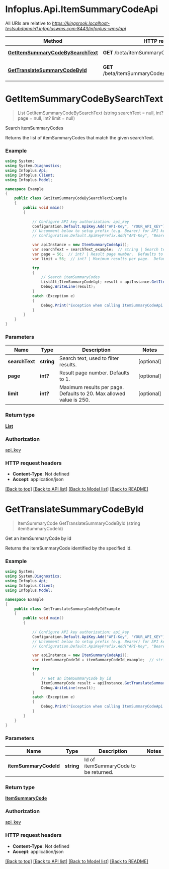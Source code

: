 # Infoplus.Api.ItemSummaryCodeApi

All URIs are relative to *https://kingsrook.localhost-testsubdomain1.infopluswms.com:8443/infoplus-wms/api*

Method | HTTP request | Description
------------- | ------------- | -------------
[**GetItemSummaryCodeBySearchText**](ItemSummaryCodeApi.md#getitemsummarycodebysearchtext) | **GET** /beta/itemSummaryCode/search | Search itemSummaryCodes
[**GetTranslateSummaryCodeById**](ItemSummaryCodeApi.md#gettranslatesummarycodebyid) | **GET** /beta/itemSummaryCode/{itemSummaryCodeId} | Get an itemSummaryCode by id


<a name="getitemsummarycodebysearchtext"></a>
# **GetItemSummaryCodeBySearchText**
> List<ItemSummaryCode> GetItemSummaryCodeBySearchText (string searchText = null, int? page = null, int? limit = null)

Search itemSummaryCodes

Returns the list of itemSummaryCodes that match the given searchText.

### Example
```csharp
using System;
using System.Diagnostics;
using Infoplus.Api;
using Infoplus.Client;
using Infoplus.Model;

namespace Example
{
    public class GetItemSummaryCodeBySearchTextExample
    {
        public void main()
        {
            
            // Configure API key authorization: api_key
            Configuration.Default.ApiKey.Add("API-Key", "YOUR_API_KEY");
            // Uncomment below to setup prefix (e.g. Bearer) for API key, if needed
            // Configuration.Default.ApiKeyPrefix.Add("API-Key", "Bearer");

            var apiInstance = new ItemSummaryCodeApi();
            var searchText = searchText_example;  // string | Search text, used to filter results. (optional) 
            var page = 56;  // int? | Result page number.  Defaults to 1. (optional) 
            var limit = 56;  // int? | Maximum results per page.  Defaults to 20.  Max allowed value is 250. (optional) 

            try
            {
                // Search itemSummaryCodes
                List&lt;ItemSummaryCode&gt; result = apiInstance.GetItemSummaryCodeBySearchText(searchText, page, limit);
                Debug.WriteLine(result);
            }
            catch (Exception e)
            {
                Debug.Print("Exception when calling ItemSummaryCodeApi.GetItemSummaryCodeBySearchText: " + e.Message );
            }
        }
    }
}
```

### Parameters

Name | Type | Description  | Notes
------------- | ------------- | ------------- | -------------
 **searchText** | **string**| Search text, used to filter results. | [optional] 
 **page** | **int?**| Result page number.  Defaults to 1. | [optional] 
 **limit** | **int?**| Maximum results per page.  Defaults to 20.  Max allowed value is 250. | [optional] 

### Return type

[**List<ItemSummaryCode>**](ItemSummaryCode.md)

### Authorization

[api_key](../README.md#api_key)

### HTTP request headers

 - **Content-Type**: Not defined
 - **Accept**: application/json

[[Back to top]](#) [[Back to API list]](../README.md#documentation-for-api-endpoints) [[Back to Model list]](../README.md#documentation-for-models) [[Back to README]](../README.md)

<a name="gettranslatesummarycodebyid"></a>
# **GetTranslateSummaryCodeById**
> ItemSummaryCode GetTranslateSummaryCodeById (string itemSummaryCodeId)

Get an itemSummaryCode by id

Returns the itemSummaryCode identified by the specified id.

### Example
```csharp
using System;
using System.Diagnostics;
using Infoplus.Api;
using Infoplus.Client;
using Infoplus.Model;

namespace Example
{
    public class GetTranslateSummaryCodeByIdExample
    {
        public void main()
        {
            
            // Configure API key authorization: api_key
            Configuration.Default.ApiKey.Add("API-Key", "YOUR_API_KEY");
            // Uncomment below to setup prefix (e.g. Bearer) for API key, if needed
            // Configuration.Default.ApiKeyPrefix.Add("API-Key", "Bearer");

            var apiInstance = new ItemSummaryCodeApi();
            var itemSummaryCodeId = itemSummaryCodeId_example;  // string | Id of itemSummaryCode to be returned.

            try
            {
                // Get an itemSummaryCode by id
                ItemSummaryCode result = apiInstance.GetTranslateSummaryCodeById(itemSummaryCodeId);
                Debug.WriteLine(result);
            }
            catch (Exception e)
            {
                Debug.Print("Exception when calling ItemSummaryCodeApi.GetTranslateSummaryCodeById: " + e.Message );
            }
        }
    }
}
```

### Parameters

Name | Type | Description  | Notes
------------- | ------------- | ------------- | -------------
 **itemSummaryCodeId** | **string**| Id of itemSummaryCode to be returned. | 

### Return type

[**ItemSummaryCode**](ItemSummaryCode.md)

### Authorization

[api_key](../README.md#api_key)

### HTTP request headers

 - **Content-Type**: Not defined
 - **Accept**: application/json

[[Back to top]](#) [[Back to API list]](../README.md#documentation-for-api-endpoints) [[Back to Model list]](../README.md#documentation-for-models) [[Back to README]](../README.md)

